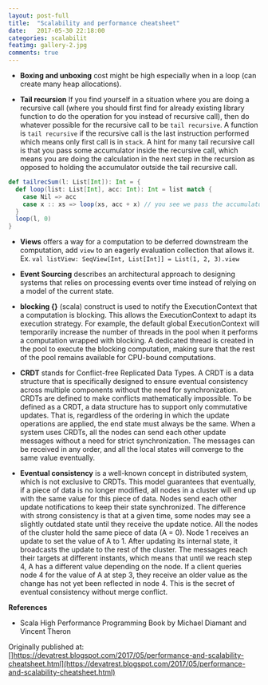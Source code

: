 ```yaml
---
layout: post-full
title:  "Scalability and performance cheatsheet"
date:   2017-05-30 22:18:00
categories: scalabilit
featimg: gallery-2.jpg
comments: true
--- 
```

* **Boxing and unboxing** cost might be high especially when in a loop (can create many heap allocations).

* **Tail recursion** If you find yourself in a situation where you are doing a recursive call (where you should first find for already existing library function to do the operation for you instead of recursive call), then do whatever possible for the recursive call to be `tail recursive`.  A function is `tail recursive` if the recursive call is the last instruction performed which means only first call is in `stack`.  A hint for many tail recursive call is that you pass some accumulator inside the recursive call, which means you are doing the calculation in the next step in the recursion as opposed to holding the accumulator outside the tail recursive call.

```scala
def tailrecSum(l: List[Int]): Int = {
  def loop(list: List[Int], acc: Int): Int = list match {
    case Nil => acc
    case x :: xs => loop(xs, acc + x) // you see we pass the accumulator to the next recursive call. no calc after loop.
  }
  loop(l, 0) 
}
```

* **Views** offers a way for a computation to be deferred downstream the computation, add `view` to an eagerly evaluation collection that allows it.  Ex. `val listView: SeqView[Int, List[Int]] = List(1, 2, 3).view`

* **Event Sourcing** describes an architectural approach to designing systems that relies on processing events over time instead of relying on a model of the current state.

* **blocking {}** (scala) construct is used to notify the ExecutionContext that a computation is blocking. This allows the ExecutionContext to adapt its execution strategy. For example, the default global ExecutionContext will temporarily increase the number of threads in the pool when it performs a computation wrapped with blocking. A dedicated thread is created in the pool to execute the blocking computation, making sure that the rest of the pool remains available for CPU-bound computations.

* **CRDT** stands for Conflict-free Replicated Data Types.  A CRDT is a data structure that is specifically designed to ensure eventual consistency across multiple components without the need for synchronization.  CRDTs are defined to make conflicts mathematically impossible.  To be defined as a CRDT, a data structure has to support only commutative updates. That is, regardless of the ordering in which the update operations are applied, the end state must always be the same.  When a system uses CRDTs, all the nodes can send each other update messages without a need for strict synchronization. The messages can be received in any order, and all the local states will converge to the same value eventually.

* **Eventual consistency** is a well-known concept in distributed system, which is not exclusive to CRDTs. This model guarantees that eventually, if a piece of data is no longer modified, all nodes in a cluster will end up with the same value for this piece of data. Nodes send each other update notifications to keep their state synchronized. The difference with strong consistency is that at a given time, some nodes may see a slightly outdated state until they receive the update notice.  All the nodes of the cluster hold the same piece of data (A = 0). Node 1 receives an update to set the value of A to 1. After updating its internal state, it broadcasts the update to the rest of the cluster. The messages reach their targets at different instants, which means that until we reach step 4, A has a different value depending on the node. If a client queries node 4 for the value of A at step 3, they receive an older value as the change has not yet been reflected in node 4.  This is the secret of eventual consistency without merge conflict.

**References**

* Scala High Performance Programming Book by Michael Diamant and Vincent Theron

Originally published at: []https://devatrest.blogspot.com/2017/05/performance-and-scalability-cheatsheet.html](https://devatrest.blogspot.com/2017/05/performance-and-scalability-cheatsheet.html)